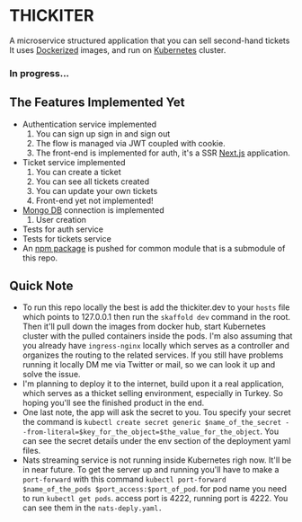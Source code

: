 # THICKITER
A microservice structured application that you can sell second-hand tickets <br />
It uses [Dockerized](https://www.docker.com/) images, and run on [Kubernetes](https://kubernetes.io/) cluster.

### In progress...

## The Features Implemented Yet
- Authentication service implemented <br />
    1. You can sign up sign in and sign out
    2. The flow is managed via JWT coupled with cookie.
    3. The front-end is implemented for auth, it's a SSR [Next.js](https://nextjs.org/) application.
- Ticket service implemented <br />
    1. You can create a ticket
    2. You can see all tickets created
    3. You can update your own tickets
    4. Front-end yet not implemented!
- [Mongo DB](https://www.mongodb.com/) connection is implemented
    1. User creation
- Tests for auth service
- Tests for tickets service
- An [npm package](https://www.npmjs.com/package/@esuthickiter/common) is pushed for common module that is a submodule of this repo.

## Quick Note
- To run this repo locally the best is add the thickiter.dev to your ```hosts``` file which points to 127.0.0.1 then run the ```skaffold dev``` command in the root. Then it'll pull down the images from docker hub, start Kubernetes cluster with the pulled containers inside the pods. I'm also assuming that you already have ```ingress-nginx``` locally which serves as a controller and organizes the routing to the related services. If you still have problems running it locally DM me via Twitter or mail, so we can look it up and solve the issue.
- I'm planning to deploy it to the internet, build upon it a real application, which serves as a thicket selling environment, especially in Turkey. So hoping you'll see the finished product in the end.
- One last note, the app will ask the secret to you. Tou specify your secret the command is ```kubectl create secret generic $name_of_the_secret --from-literal=$key_for_the_object=$the_value_for_the_object```. You can see the secret details under the env section of the deployment yaml files.
- Nats streaming service is not running inside Kubernetes righ now. It'll be in near future. To get the server up and running you'll have to make a ```port-forward``` with this command ```kubectl port-forward $name_of_the_pods $port_access:$port_of_pod```. for pod name you need to run ```kubectl get pods```. access port is 4222, running port is 4222. You can see them in the ```nats-deply.yaml.```

